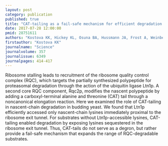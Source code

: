 ```yaml
---
layout: post
category: publication
published: true
title: "CAT-tailing as a fail-safe mechanism for efficient degradation of stalled nascent polypeptides."
date: 2017-07-28 12:00:00
pmid: 28751611
authors: "Kostova KK, Hickey KL, Osuna BA, Hussmann JA, Frost A, Weinberg DE, Weissman JS"
firstauthor: "Kostova KK"
journalname: "Science"
journalvolume: 357
journalissue: 6349
journalpages: 414-417
---
```


Ribosome stalling leads to recruitment of the ribosome quality control complex (RQC), which targets the partially synthesized polypeptide for proteasomal degradation through the action of the ubiquitin ligase Ltn1p. A second core RQC component, Rqc2p, modifies the nascent polypeptide by adding a carboxyl-terminal alanine and threonine (CAT) tail through a noncanonical elongation reaction. Here we examined the role of CAT-tailing in nascent-chain degradation in budding yeast. We found that Ltn1p efficiently accessed only nascent-chain lysines immediately proximal to the ribosome exit tunnel. For substrates without Ltn1p-accessible lysines, CAT-tailing enabled degradation by exposing lysines sequestered in the ribosome exit tunnel. Thus, CAT-tails do not serve as a degron, but rather provide a fail-safe mechanism that expands the range of RQC-degradable substrates.

